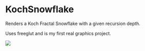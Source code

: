 # KochSnowflake
Renders a Koch Fractal Snowflake with a given recursion depth.

Uses freeglut and is my first real graphics project.

![](https://github.com/cdgiessen/KochSnowflake/blob/master/KochSnowflake.png)
